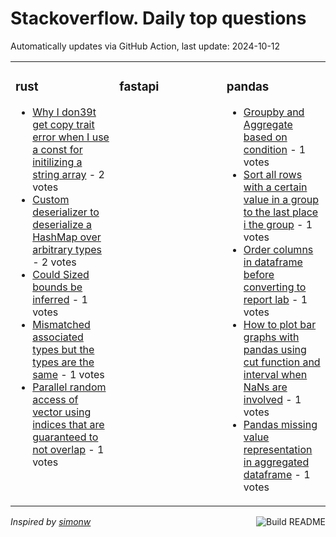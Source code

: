 # Stackoverflow. Daily top questions 

Automatically updates via GitHub Action, last update: <!-- date starts -->2024-10-12<!-- date ends -->


<table><tr><td valign="top" width="33%">

### rust
<!-- rust starts -->
* [Why I don39t get copy trait error when I use a const for initilizing a string array](https://stackoverflow.com/questions/79078737/why-i-dont-get-copy-trait-error-when-i-use-a-const-for-initilizing-a-string-arr) - 2 votes
* [Custom deserializer to deserialize a HashMap over arbitrary types](https://stackoverflow.com/questions/79077079/custom-deserializer-to-deserialize-a-hashmap-over-arbitrary-types) - 2 votes
* [Could Sized bounds be inferred](https://stackoverflow.com/questions/79078769/could-sized-bounds-be-inferred) - 1 votes
* [Mismatched associated types but the types are the same](https://stackoverflow.com/questions/79081279/mismatched-associated-types-but-the-types-are-the-same) - 1 votes
* [Parallel random access of vector using indices that are guaranteed to not overlap](https://stackoverflow.com/questions/79081036/parallel-random-access-of-vector-using-indices-that-are-guaranteed-to-not-overla) - 1 votes
<!-- rust ends -->
</td><td valign="top" width="34%">


### fastapi
<!-- fastapi starts -->

<!-- fastapi ends -->
</td><td valign="top" width="34%">


### pandas
<!-- pandas starts -->
* [Groupby and Aggregate based on condition](https://stackoverflow.com/questions/79076480/groupby-and-aggregate-based-on-condition) - 1 votes
* [Sort all rows with a certain value in a group to the last place i the group](https://stackoverflow.com/questions/79077573/sort-all-rows-with-a-certain-value-in-a-group-to-the-last-place-i-the-group) - 1 votes
* [Order columns in dataframe before converting to report lab](https://stackoverflow.com/questions/79078703/order-columns-in-dataframe-before-converting-to-report-lab) - 1 votes
* [How to plot bar graphs with pandas using cut function and interval when NaNs are involved](https://stackoverflow.com/questions/79077824/how-to-plot-bar-graphs-with-pandas-using-cut-function-and-interval-when-nans-are) - 1 votes
* [Pandas missing value representation in aggregated dataframe](https://stackoverflow.com/questions/79077734/pandas-missing-value-representation-in-aggregated-dataframe) - 1 votes
<!-- pandas ends -->
</td></tr></table>

<a href="https://github.com/hp0404/hp0404/actions"><img src="https://github.com/hp0404/hp0404/workflows/Build%20README/badge.svg" align="right" alt="Build README"></a> <p>*Inspired by  [simonw](https://github.com/simonw/simonw)*</p>
